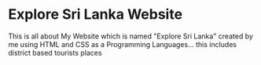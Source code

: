 # Explore Sri Lanka Website
This is all about My Website which is named "Explore Sri Lanka" created by me using HTML and CSS as a Programming Languages...
this includes district based tourists places
